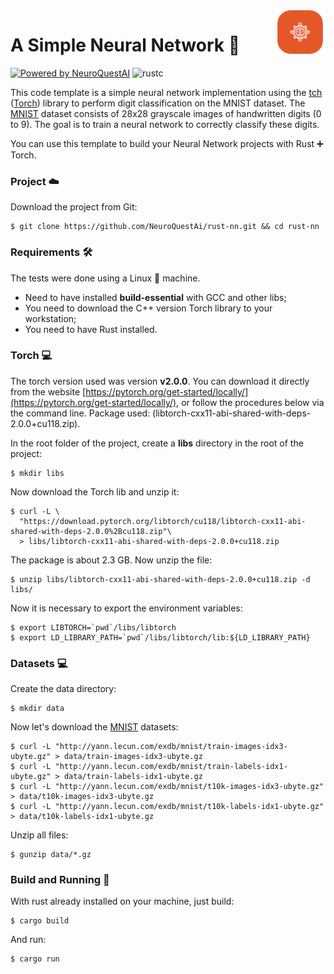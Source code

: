 <img src="https://raw.githubusercontent.com/NeuroQuestAi/five-factor-e/main/doc/neuro-quest.png" align="right" width="80" height="70"/>

# A Simple Neural Network 🧠

[![Powered by NeuroQuestAI](https://img.shields.io/badge/powered%20by-NeuroQuestAI-orange.svg?style=flat&colorA=E1523D&colorB=007D8A)](
https://neuroquest.ai)
![rustc](https://img.shields.io/static/v1.svg?label=rustc&message=1.70%20&color=orange)

This code template is a simple neural network implementation using the [tch](https://github.com/LaurentMazare/tch-rs) ([Torch](https://pytorch.org/)) 
library to perform digit classification on the MNIST dataset. The [MNIST](http://yann.lecun.com/exdb/mnist/) dataset consists of 28x28 grayscale images 
of handwritten digits (0 to 9). The goal is to train a neural network to correctly classify these digits.

You can use this template to build your Neural Network projects with Rust ➕ Torch.

### Project ☁️

Download the project from Git:

```shell
$ git clone https://github.com/NeuroQuestAi/rust-nn.git && cd rust-nn
```

### Requirements 🛠️

The tests were done using a Linux 🐧 machine.

- Need to have installed **build-essential** with GCC and other libs;
- You need to download the C++ version Torch library to your workstation;
- You need to have Rust installed.

### Torch 💻

The torch version used was version **v2.0.0**. You can download it directly from the website [https://pytorch.org/get-started/locally/](https://pytorch.org/get-started/locally/), 
or follow the procedures below via the command line. Package used: (libtorch-cxx11-abi-shared-with-deps-2.0.0+cu118.zip).

In the root folder of the project, create a **libs** directory in the root of the project:

```shell
$ mkdir libs
```

Now download the Torch lib and unzip it:

```shell
$ curl -L \
  "https://download.pytorch.org/libtorch/cu118/libtorch-cxx11-abi-shared-with-deps-2.0.0%2Bcu118.zip"\
  > libs/libtorch-cxx11-abi-shared-with-deps-2.0.0+cu118.zip
```

The package is about 2.3 GB. Now unzip the file:

```shell
$ unzip libs/libtorch-cxx11-abi-shared-with-deps-2.0.0+cu118.zip -d libs/
```

Now it is necessary to export the environment variables:

```shell
$ export LIBTORCH=`pwd`/libs/libtorch
$ export LD_LIBRARY_PATH=`pwd`/libs/libtorch/lib:${LD_LIBRARY_PATH}
```

### Datasets 💻

Create the data directory:

```shell
$ mkdir data
```

Now let's download the [MNIST](http://yann.lecun.com/exdb/mnist/) datasets:

```shell
$ curl -L "http://yann.lecun.com/exdb/mnist/train-images-idx3-ubyte.gz" > data/train-images-idx3-ubyte.gz
$ curl -L "http://yann.lecun.com/exdb/mnist/train-labels-idx1-ubyte.gz" > data/train-labels-idx1-ubyte.gz
$ curl -L "http://yann.lecun.com/exdb/mnist/t10k-images-idx3-ubyte.gz" > data/t10k-images-idx3-ubyte.gz
$ curl -L "http://yann.lecun.com/exdb/mnist/t10k-labels-idx1-ubyte.gz" > data/t10k-labels-idx1-ubyte.gz
```

Unzip all files:

```shell
$ gunzip data/*.gz
```

### Build and Running 🚀

With rust already installed on your machine, just build:

```shell
$ cargo build
```

And run:

```shell
$ cargo run
```
